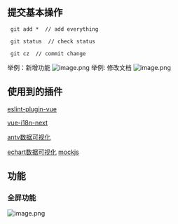 
## 提交基本操作

     git add *  // add everything

     git status  // check status

     git cz  // commit change
举例：新增功能
![image.png](https://p9-juejin.byteimg.com/tos-cn-i-k3u1fbpfcp/2a1f4ad3d8f441898d37215da1c0c3e1~tplv-k3u1fbpfcp-watermark.image)
举例: 修改文档
![image.png](https://p9-juejin.byteimg.com/tos-cn-i-k3u1fbpfcp/cbb57adedaf84063b672b7802eeff6e6~tplv-k3u1fbpfcp-watermark.image)

## 使用到的插件
[eslint-plugin-vue](https://eslint.vuejs.org/user-guide/#faq)

[vue-i18n-next](https://vue-i18n-next.intlify.dev/installation.html#es-modules-import)

[antv数据可视化](https://antv.vision/zh)

[echart数据可视化](http://echarts.apache.org/zh/index.html)
[mockjs](http://mockjs.com/)
## 功能
### 全屏功能
![image.png](https://p9-juejin.byteimg.com/tos-cn-i-k3u1fbpfcp/9a65c47c1194442d86e4a18128aa59d5~tplv-k3u1fbpfcp-watermark.image)
